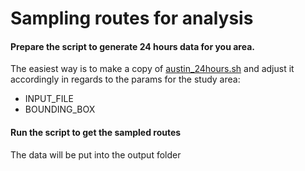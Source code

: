# Sampling routes for analysis
#### Prepare the script to generate 24 hours data for you area.
The easiest way is to make a copy of [austin_24hours.sh](austin_24hours.sh) and adjust it accordingly in regards to the params for the study area:
 - INPUT_FILE
 - BOUNDING_BOX

#### Run the script to get the sampled routes
The data will be put into the output folder

#### 